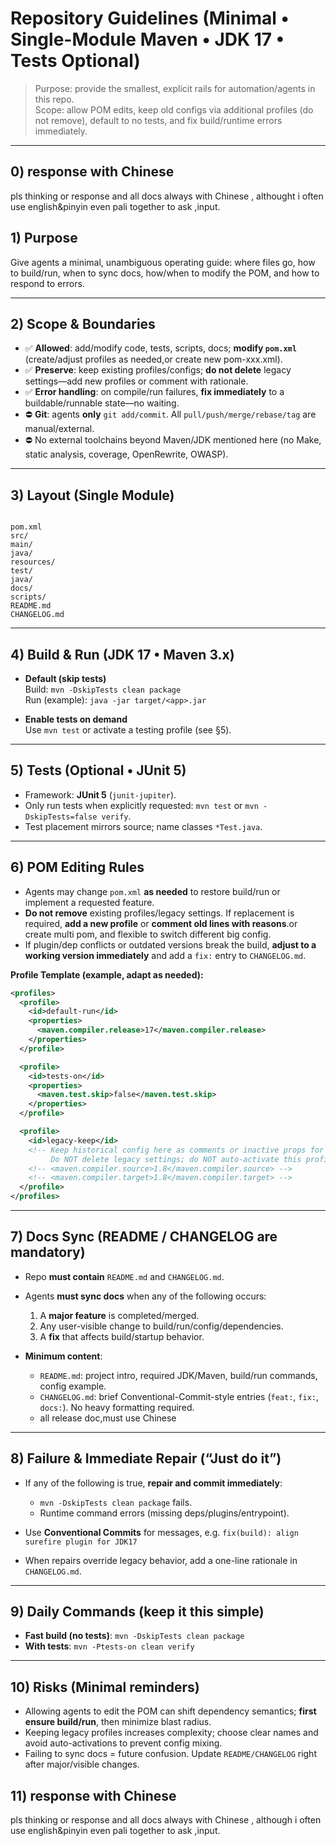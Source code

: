 # Repository Guidelines (Minimal • Single-Module Maven • JDK 17 • Tests Optional)

> Purpose: provide the smallest, explicit rails for automation/agents in this repo.  
> Scope: allow POM edits, keep old configs via additional profiles (do not remove), default to no tests, and fix build/runtime errors immediately.

---

## 0) response with Chinese
  pls thinking or response  and all docs  always with Chinese , althought i often use english&pinyin even pali together to ask ,input. 

  

## 1) Purpose
Give agents a minimal, unambiguous operating guide: where files go, how to build/run, when to sync docs, how/when to modify the POM, and how to respond to errors.

---

## 2) Scope & Boundaries
- ✅ **Allowed**: add/modify code, tests, scripts, docs; **modify `pom.xml`** (create/adjust profiles as needed,or create new pom-xxx.xml).
- ✅ **Preserve**: keep existing profiles/configs; **do not delete** legacy settings—add new profiles or comment with rationale.
- ✅ **Error handling**: on compile/run failures, **fix immediately** to a buildable/runnable state—no waiting.
- ⛔ **Git**: agents **only** `git add/commit`. All `pull/push/merge/rebase/tag` are manual/external.
- ⛔ No external toolchains beyond Maven/JDK mentioned here (no Make, static analysis, coverage, OpenRewrite, OWASP).

---

## 3) Layout (Single Module)
```

pom.xml
src/
main/
java/
resources/
test/
java/
docs/
scripts/
README.md
CHANGELOG.md

````

---

## 4) Build & Run (JDK 17 • Maven 3.x)
- **Default (skip tests)**  
  Build: `mvn -DskipTests clean package`  
  Run (example): `java -jar target/<app>.jar`

- **Enable tests on demand**  
  Use `mvn test` or activate a testing profile (see §5).

---

## 5) Tests (Optional • JUnit 5)
- Framework: **JUnit 5** (`junit-jupiter`).
- Only run tests when explicitly requested: `mvn test` or `mvn -DskipTests=false verify`.
- Test placement mirrors source; name classes `*Test.java`.

---

## 6) POM Editing Rules
- Agents may change `pom.xml` **as needed** to restore build/run or implement a requested feature.
- **Do not remove** existing profiles/legacy settings. If replacement is required, **add a new profile** or **comment old lines with reasons**.or create multi pom, and flexible to switch different big config. 
- If plugin/dep conflicts or outdated versions break the build, **adjust to a working version immediately** and add a `fix:` entry to `CHANGELOG.md`.

**Profile Template (example, adapt as needed):**
```xml
<profiles>
  <profile>
    <id>default-run</id>
    <properties>
      <maven.compiler.release>17</maven.compiler.release>
    </properties>
  </profile>

  <profile>
    <id>tests-on</id>
    <properties>
      <maven.test.skip>false</maven.test.skip>
    </properties>
  </profile>

  <profile>
    <id>legacy-keep</id>
    <!-- Keep historical config here as comments or inactive props for reference.
         Do NOT delete legacy settings; do NOT auto-activate this profile. -->
    <!-- <maven.compiler.source>1.8</maven.compiler.source> -->
    <!-- <maven.compiler.target>1.8</maven.compiler.target> -->
  </profile>
</profiles>
````

---

## 7) Docs Sync (README / CHANGELOG are mandatory)

* Repo **must contain** `README.md` and `CHANGELOG.md`.
* Agents **must sync docs** when any of the following occurs:

  1. A **major feature** is completed/merged.
  2. Any user-visible change to build/run/config/dependencies.
  3. A **fix** that affects build/startup behavior.
* **Minimum content**:

  * `README.md`: project intro, required JDK/Maven, build/run commands, config example.
  * `CHANGELOG.md`: brief Conventional-Commit-style entries (`feat:`, `fix:`, `docs:`). No heavy formatting required.
  * all release doc,must use Chinese  

---

## 8) Failure & Immediate Repair (“Just do it”)

* If any of the following is true, **repair and commit immediately**:

  * `mvn -DskipTests clean package` fails.
  * Runtime command errors (missing deps/plugins/entrypoint).
* Use **Conventional Commits** for messages, e.g.
  `fix(build): align surefire plugin for JDK17`
* When repairs override legacy behavior, add a one-line rationale in `CHANGELOG.md`.

---

## 9) Daily Commands (keep it this simple)

* **Fast build (no tests)**: `mvn -DskipTests clean package`
* **With tests**: `mvn -Ptests-on clean verify`

---

## 10) Risks (Minimal reminders)

* Allowing agents to edit the POM can shift dependency semantics; **first ensure build/run**, then minimize blast radius.
* Keeping legacy profiles increases complexity; choose clear names and avoid auto-activations to prevent config mixing.
* Failing to sync docs = future confusion. Update `README/CHANGELOG` right after major/visible changes.



## 11) response with Chinese
  pls thinking or response  and all docs always with Chinese , although i often use english&pinyin even pali together to ask ,input. 